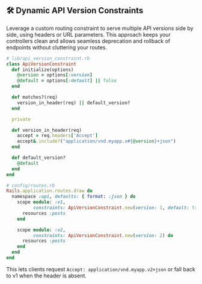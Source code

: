 ## 🛠️ Dynamic API Version Constraints
Leverage a custom routing constraint to serve multiple API versions side by side, using headers or URL parameters. This approach keeps your controllers clean and allows seamless deprecation and rollback of endpoints without cluttering your routes.

```ruby
# lib/api_version_constraint.rb
class ApiVersionConstraint
  def initialize(options)
    @version = options[:version]
    @default = options[:default] || false
  end

  def matches?(req)
    version_in_header(req) || default_version?
  end

  private

  def version_in_header(req)
    accept = req.headers['Accept']
    accept&.include?("application/vnd.myapp.v#{@version}+json")
  end

  def default_version?
    @default
  end
end
```

```ruby
# config/routes.rb
Rails.application.routes.draw do
  namespace :api, defaults: { format: :json } do
    scope module: :v1,
          constraints: ApiVersionConstraint.new(version: 1, default: true) do
      resources :posts
    end

    scope module: :v2,
          constraints: ApiVersionConstraint.new(version: 2) do
      resources :posts
    end
  end
end
```

This lets clients request `Accept: application/vnd.myapp.v2+json` or fall back to v1 when the header is absent.